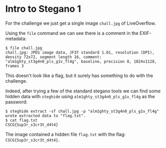 # Intro to Stegano 1

For the challenge we just get a single image `chall.jpg` of LiveOverflow.

Using the `file` command we can see there is a comment in the EXIF-metadata:
```
$ file chall.jpg
chall.jpg: JPEG image data, JFIF standard 1.01, resolution (DPI), density 72x72, segment length 16, comment: "alm1ghty_st3g4n0_pls_g1v_fl4g", baseline, precision 8, 1024x1128, frames 3
```

This doesn't look like a flag, but it surely has something to do with the challenge.

Indeed, after trying a few of the standard stegano tools we can find some hidden data with `steghide`
using `alm1ghty_st3g4n0_pls_g1v_fl4g` as the password:

```
$ steghide extract -sf chall.jpg -p "alm1ghty_st3g4n0_pls_g1v_fl4g"
wrote extracted data to "flag.txt".
$ cat flag.txt
CSCG{Sup3r_s3cr3t_d4t4}
```

The image contained a hidden file `flag.txt` with the flag: `CSCG{Sup3r_s3cr3t_d4t4}`.
